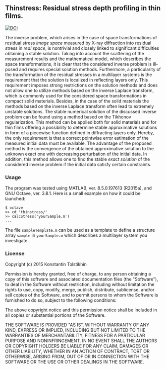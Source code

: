 ## Thinstress: Residual stress depth profiling in thin films.

[![DOI](https://zenodo.org/badge/19969/consttgit/thinstress.svg)](https://zenodo.org/badge/latestdoi/19969/consttgit/thinstress)

The inverse problem, which arises in the case of space transformations of residual stress *image space* measured by X-ray diffraction into residual stress in *real space*, is nontrivial and closely linked to significant difficulties obtaining a stable solution. Taking into account the scattering of the measurement results and the mathematical model, which describes the space transformations, it is clear that the considered inverse problem is ill-posed and requires special solution methods. Furthermore, a particularity of the transformation of the residual stresses in a multilayer systems is the requirement that the solution is localized in reflecting layers only. This requirement imposes strong restrictions on the solution methods and does not allow one to utilize methods based on the inverse Laplace transform, which is commonly used for the considered space transformations in compact solid materials. Besides, in the case of the solid materials the methods based on the inverse Laplace transform often lead to extremely unstable solutions. The stable numerical solution of the discussed inverse problem can be found using a method based on the Tikhonov regularization. This method can be applied both for solid materials and for thin films offering a possibility to determine stable approximative solutions in form of a piecewise function defined in diffracting layers only. Hereby, the only requirement is that a correct pointwise error estimation of the measured initial data must be available. The advantage of the proposed method is the convergence of the obtained approximative solution to the unknown exact one with decreasing perturbation of the initial data. In addition, this method allows one to find the stable *exact solution* of the considered inverse problem if the initial data satisfy certain constraints.

### Usage

The program was tested using MATLAB, ver. 8.5.0.197613 (R2015a), and GNU Octave, ver. 3.8.1.  Here is a small example on how it could be launched:
```
$ octave
>> cd 'thinstress/'
>> calcStress('yourSample.m')
...
```
The file `sampleTemplate.m` can be used as a template to define a structure array `sample` in `yourSample.m` which describes a multilayer system you investigate.  

### License

Copyright (c) 2015 Konstantin Tolstikhin

Permission is hereby granted, free of charge, to any person obtaining a copy
of this software and associated documentation files (the "Software"), to deal
in the Software without restriction, including without limitation the rights
to use, copy, modify, merge, publish, distribute, sublicense, and/or sell
copies of the Software, and to permit persons to whom the Software is
furnished to do so, subject to the following conditions:

The above copyright notice and this permission notice shall be included in
all copies or substantial portions of the Software.

THE SOFTWARE IS PROVIDED "AS IS", WITHOUT WARRANTY OF ANY KIND, EXPRESS OR
IMPLIED, INCLUDING BUT NOT LIMITED TO THE WARRANTIES OF MERCHANTABILITY,
FITNESS FOR A PARTICULAR PURPOSE AND NONINFRINGEMENT. IN NO EVENT SHALL THE
AUTHORS OR COPYRIGHT HOLDERS BE LIABLE FOR ANY CLAIM, DAMAGES OR OTHER
LIABILITY, WHETHER IN AN ACTION OF CONTRACT, TORT OR OTHERWISE, ARISING FROM,
OUT OF OR IN CONNECTION WITH THE SOFTWARE OR THE USE OR OTHER DEALINGS IN
THE SOFTWARE.
